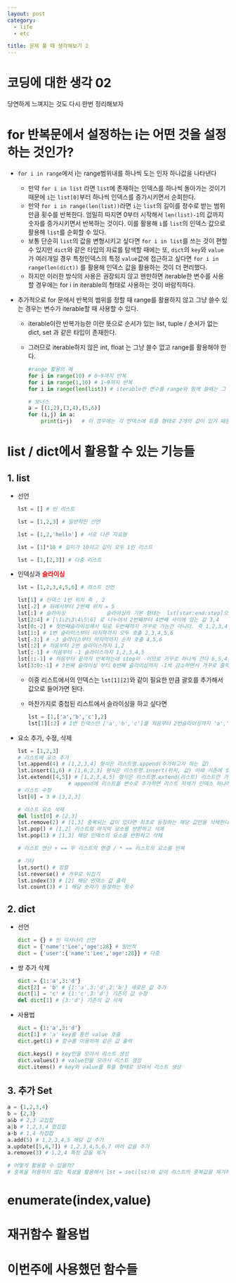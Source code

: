 ```yaml
---
layout: post
category: 
  - life
  - etc

title: 문제 풀 때 생각해보기 2
---
```


# 코딩에 대한 생각 02

당연하게 느껴지는 것도 다시 한번 정리해보자



# for 반복문에서 설정하는 i는 어떤 것을 설정하는 것인가?

- `for i in range`에서 i는 range범위내를 하나씩 도는 인자 하나값을 나타낸다
  - 만약 `for i in list` 라면 `list`에 존재하는 인덱스를 하나씩 돌아가는 것이기 때문에 `i`는 `list[0]`부터 하나씩 인덱스를 증가시키면서 순회한다.
  - 만약 `for i in range(len(list))`라면 `i`는 `list`의 길이를 정수로 받는 범위 만큼 횟수를 반복한다. 엄밀히 따지면 0부터 시작해서 `len(list)-1`의 값까지 숫자를 증가시키면서 반복하는 것이다. 이를 활용해 `i`를 `list`의 인덱스 값으로 활용해 `list`를 순회할 수 있다. 
  - 보통 단순히 `list`의 값을 변형시키고 싶다면 `for i in list`를 쓰는 것이 편할 수 있지만 `dict`와 같은 타입의 자료를 탐색할 때에는 또, `dict`의 `key`와 `value`가 여러개일 경우 특정인덱스의 특정 `value`값에 접근하고 싶다면 `for i in range(len(dict))` 를 활용해 인덱스 값을 활용하는 것이 더 편리했다.
  - 하지만 이러한 방식의 사용은 권장되지 않고 왠만하면 iterable한 변수를 사용할 경우에는 for i in iterable의 형태로 사용하는 것이 바람직하다.

- 추가적으로 for 문에서 반복의 범위를 정할 때 range를 활용하지 않고 그냥 쓸수 있는 경우는 변수가 iterable할 때 사용할 수 있다.

  - iterable이란 반복가능한 이란 뜻으로 순서가 있는 list, tuple / 순서가 없는 dict, set 과 같은 타입이 존재한다.

  - 그러므로 iterable하지 않은 int, float 는 그냥 쓸수 없고 range를 활용해야 한다.

    ```python
    #range 활용의 예
    for i in range(10) # 0~9까지 반복
    for i in range(1,10) # 1~9까지 반복
    for i in range(len(list)) # iterable한 변수를 range와 함께 쓸때는 그 길이로 변경해야 한다.
    
    # 보너스 
    a = [(1,2),(3,4),(5,6)]
    for (i,j) in a:
        print(i+j)   # 이 경우에는 각 인덱스에 튜플 형태로 2개의 값이 있기 때문에 계산이 가능
    ```



# list / dict에서 활용할 수 있는 기능들



## 1. list

- 선언

  ```python
  lst = [] # 빈 리스트
  
  lst = [1,2,3] # 일반적인 선언
  
  lst = [1,2,'hello'] # 서로 다른 자료형
  
  lst = [1]*10 # 길이가 10이고 값이 모두 1인 리스트
  
  lst = [1,[2,3]] # 다중 리스트
  ```

- 인덱싱과 <span style="color:red">**슬라이싱**</span>

  ```python
  lst = [1,2,3,4,5,6] # 리스트 선언
  
  lst[1] # 인덱스 1번 위치 즉 , 2
  lst[-2] # 뒤에서부터 2번째 위치 = 5
  lst[:] # 슬라이싱             슬라이싱의 기본 형태는  lst[star:end:step]으로 표현된다.
  lst[2:4] # [\1\2\3\4\5\6] 로 나누어서 2번째부터 4번째 사이에 있는 값 3,4
  lst[0:-2] # 첫번째슬라이싱에서 뒤로 두번째까지 거꾸로 가는건 아니다. 즉 1,2,3,4
  lst[1:] # 1번 슬라이스부터 마지막까지 모두 호출 2,3,4,5,6
  lst[-3:] # -3 슬라이스부터 마지막까지 순차 호출 4,5,6
  lst[:2] # 처음부터 2번 슬라이스까지 1,2
  lst[:-1] # 처음부터 -1 슬라이스까지 1,2,3,4,5
  lst[::-1] # 처음부터 끝까지 반복하는데 step이 -이므로 거꾸로 하나씩 간다 6,5,4,3,2,1
  lst[3:0:-1] # 3번째 슬라이싱 부터 0번째 슬라이싱까지 -1씩 감소하면서 거꾸로 출력 3,2,1
  ```
  - 이중 리스트에서의 인덱스는 `lst[1][2]`와 같이 필요한 만큼 괄호를 추가해서 값으로 들어가면 된다. 

  - 마찬가지로 중첩된 리스트에서 슬라이싱을 하고 싶다면

    ```python 
    lst = [1,['a','b','c'],2]
    lst[1][:2] # 1번 인덱스인 ['a','b','c']를 처음부터 2번슬라이싱까지 'a','b'의 값만 출력
    ```

- 요소 추가, 수정, 삭제

  ```python
  lst = [1,2,3]
  # 리스트에 요소 추가
  lst.append(4) # [1,2,3,4] 형식은 리스트명.append(추가하고자 하는 값)
  lst.insert(1,6) # [1,6,2,3] 형식은 리스트명.insert(위치, 값) 이때 기존에 있던 값은 뒤로 밀린다.
  lst.extend([4,5]) # [1,2,3,4,5] 형식은 리스트명.extend(리스트) 리스트만 가능하며, append와는 달리 여러값을 추가할 수 있다.
  				  # append에 리스트를 변수로 추가하면 리스트 자체가 인덱스 하나에 할당된다.
  # 리스트 수정
  lst[0] = 3 # [3,2,3]
  
  # 리스트 요소 삭제
  del list[0] # [2,3]
  lst.remove(2) # [1,3] 중복되는 값이 있다면 최초로 등장하는 해당 값만을 삭제한다.
  lst.pop() # [1,2] 리스트의 마지막 요소를 반환하고 삭제
  lst.pop(1) # [1,3] 해당 인덱스의 요소를 반환하고 삭제
  
  # 리스트 연산 + == 두 리스트의 연결 / * == 리스트의 요소를 반복
  
  # 기타
  lst.sort() # 정렬
  lst.reverse() # 거꾸로 뒤집기
  lst.index(3) # [2] 해당 인덱스 값 출력
  lst.count(3) # 1 해당 숫자가 등장하는 횟수 
  ```



## 2. dict

- 선언

  ```python
  dict = {} # 빈 딕셔너리 선언
  dict = {'name':'Lee','age':28} # 일반적
  dict = {'user':{'name':'Lee','age':28}} # 다중
  ```

- 쌍 추가 삭제

  ```python
  dict = {1:'a',3:'d'}
  dict[2] = 'b' # {1:'a',3:'d',2:'b'} 새로운 값 추가
  dict[1] = 'c' # {1:'c',3:'d'} 기존의 값 수정
  del dict[1] # {3:'d'} 기존의 값 삭제
  ```

- 사용법

  ```python
  dict = {1:'a',3:'d'}
  dict[1] # 'a' key를 통한 value 호출
  dict.get(1) # 함수를 이용하여 같은 값 출력
  
  dict.keys() # key만을 모아서 리스트 생성
  dict.values() # value만을 모아서 리스트 생성
  dict.items() # key와 value를 튜플 형태로 모아서 리스트 생성
  ```

## 3. 추가 Set

```python
a = {1,2,3,4}
b = {2,3}
a&b # 2,3 교집합
a|b # 1,2,3,4 합집합
a-b # 1,4 차집합
a.add(5) # 1,2,3,4,5 해당 값 추가 
a.update([5,6,7]) # 1,2,3,4,5,6,7 여러 값을 추가
a.remove(3) # 1,2,4 특정 값을 제거

# 어떻게 활용할 수 있을까?
# 중복을 허용하지 않는 특성을 활용해서 lst = set(lst)와 같이 리스트의 중복값을 제거하기 위해 set로 변형한 후 다시 리스트로 캐스팅하여 필터로 활용
```



# enumerate(index,value)





# 재귀함수 활용법





# 이번주에 사용했던 함수들

